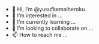 - 👋 Hi, I’m @yusufkemalheroku
- 👀 I’m interested in ...
- 🌱 I’m currently learning ...
- 💞️ I’m looking to collaborate on ...
- 📫 How to reach me ...

<!---
yusufkemalheroku/yusufkemalheroku is a ✨ special ✨ repository because its `README.md` (this file) appears on your GitHub profile.
You can click the Preview link to take a look at your changes.
--->

